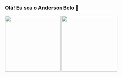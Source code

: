### Olá! Eu sou o Anderson Belo 👋
<div>
<a href="https://github.com/andersonnbello">
<img height="180em" src="https://github-readme-stats.vercel.app/api?username=andersonnbello&show_icons=true&theme=aura">
<img height="180em" src="https://github-readme-stats.vercel.app/api/top-langs/?username=anuraghazra&layout=compact&theme=aura">
</div>  
